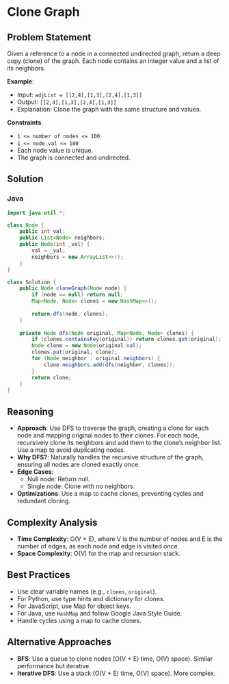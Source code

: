 # Clone Graph

## Problem Statement
Given a reference to a node in a connected undirected graph, return a deep copy (clone) of the graph. Each node contains an integer value and a list of its neighbors.

**Example**:
- Input: `adjList = [[2,4],[1,3],[2,4],[1,3]]`
- Output: `[[2,4],[1,3],[2,4],[1,3]]`
- Explanation: Clone the graph with the same structure and values.

**Constraints**:
- `1 <= number of nodes <= 100`
- `1 <= node.val <= 100`
- Each node value is unique.
- The graph is connected and undirected.

## Solution

### Java
```java
import java.util.*;

class Node {
    public int val;
    public List<Node> neighbors;
    public Node(int _val) {
        val = _val;
        neighbors = new ArrayList<>();
    }
}

class Solution {
    public Node cloneGraph(Node node) {
        if (node == null) return null;
        Map<Node, Node> clones = new HashMap<>();
        
        return dfs(node, clones);
    }
    
    private Node dfs(Node original, Map<Node, Node> clones) {
        if (clones.containsKey(original)) return clones.get(original);
        Node clone = new Node(original.val);
        clones.put(original, clone);
        for (Node neighbor : original.neighbors) {
            clone.neighbors.add(dfs(neighbor, clones));
        }
        return clone;
    }
}
```

## Reasoning
- **Approach**: Use DFS to traverse the graph, creating a clone for each node and mapping original nodes to their clones. For each node, recursively clone its neighbors and add them to the clone’s neighbor list. Use a map to avoid duplicating nodes.
- **Why DFS?**: Naturally handles the recursive structure of the graph, ensuring all nodes are cloned exactly once.
- **Edge Cases**:
  - Null node: Return null.
  - Single node: Clone with no neighbors.
- **Optimizations**: Use a map to cache clones, preventing cycles and redundant cloning.

## Complexity Analysis
- **Time Complexity**: O(V + E), where V is the number of nodes and E is the number of edges, as each node and edge is visited once.
- **Space Complexity**: O(V) for the map and recursion stack.

## Best Practices
- Use clear variable names (e.g., `clones`, `original`).
- For Python, use type hints and dictionary for clones.
- For JavaScript, use Map for object keys.
- For Java, use `HashMap` and follow Google Java Style Guide.
- Handle cycles using a map to cache clones.

## Alternative Approaches
- **BFS**: Use a queue to clone nodes (O(V + E) time, O(V) space). Similar performance but iterative.
- **Iterative DFS**: Use a stack (O(V + E) time, O(V) space). More complex.
